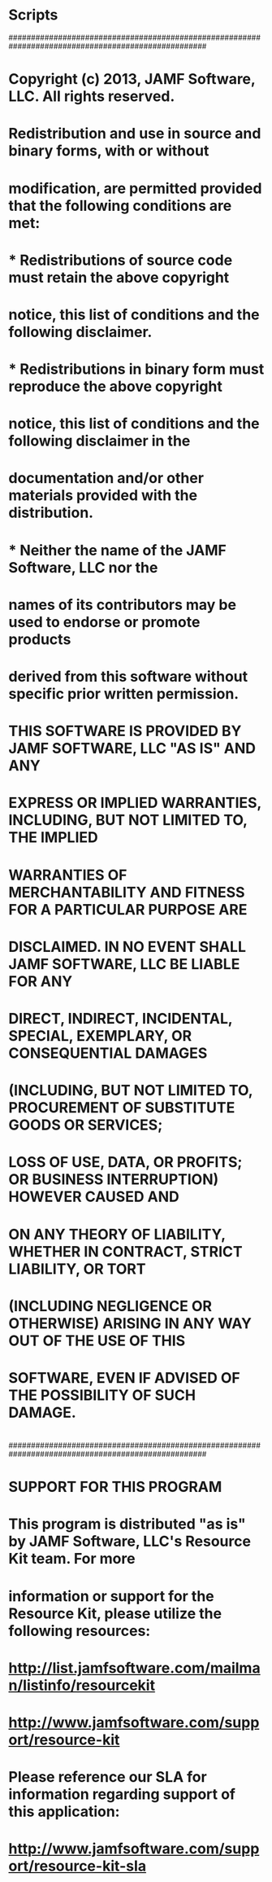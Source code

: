 Scripts
=======
####################################################################################################
#
# Copyright (c) 2013, JAMF Software, LLC.  All rights reserved.
#
#       Redistribution and use in source and binary forms, with or without
#       modification, are permitted provided that the following conditions are met:
#               * Redistributions of source code must retain the above copyright
#                 notice, this list of conditions and the following disclaimer.
#               * Redistributions in binary form must reproduce the above copyright
#                 notice, this list of conditions and the following disclaimer in the
#                 documentation and/or other materials provided with the distribution.
#               * Neither the name of the JAMF Software, LLC nor the
#                 names of its contributors may be used to endorse or promote products
#                 derived from this software without specific prior written permission.
#
#       THIS SOFTWARE IS PROVIDED BY JAMF SOFTWARE, LLC "AS IS" AND ANY
#       EXPRESS OR IMPLIED WARRANTIES, INCLUDING, BUT NOT LIMITED TO, THE IMPLIED
#       WARRANTIES OF MERCHANTABILITY AND FITNESS FOR A PARTICULAR PURPOSE ARE
#       DISCLAIMED. IN NO EVENT SHALL JAMF SOFTWARE, LLC BE LIABLE FOR ANY
#       DIRECT, INDIRECT, INCIDENTAL, SPECIAL, EXEMPLARY, OR CONSEQUENTIAL DAMAGES
#       (INCLUDING, BUT NOT LIMITED TO, PROCUREMENT OF SUBSTITUTE GOODS OR SERVICES;
#       LOSS OF USE, DATA, OR PROFITS; OR BUSINESS INTERRUPTION) HOWEVER CAUSED AND
#       ON ANY THEORY OF LIABILITY, WHETHER IN CONTRACT, STRICT LIABILITY, OR TORT
#       (INCLUDING NEGLIGENCE OR OTHERWISE) ARISING IN ANY WAY OUT OF THE USE OF THIS
#       SOFTWARE, EVEN IF ADVISED OF THE POSSIBILITY OF SUCH DAMAGE.
#
####################################################################################################
#
# SUPPORT FOR THIS PROGRAM
#
#       This program is distributed "as is" by JAMF Software, LLC's Resource Kit team. For more
#       information or support for the Resource Kit, please utilize the following resources:
#
#               http://list.jamfsoftware.com/mailman/listinfo/resourcekit
#
#               http://www.jamfsoftware.com/support/resource-kit
#
#       Please reference our SLA for information regarding support of this application:
#
#               http://www.jamfsoftware.com/support/resource-kit-sla
#
